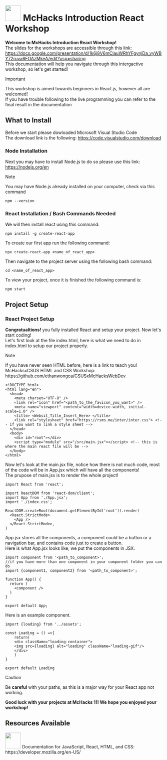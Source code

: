 # <img src="https://github.com/ethanwongca/McHacksReactWorkshop/assets/87055387/ca8bc3ea-1308-43b8-978e-17bfa6a1c78d" width="50" height="50"> McHacks Introduction React Workshop   
**Welcome to McHacks Introduction React Workshop!** <br/>
The slides for the workshops are accessible through this link: <br/>
https://docs.google.com/presentation/d/1k6j8V6mCiauWRhYFgynjDa_vyWBY72ruva6FOAzMkeA/edit?usp=sharing <br/>
This documentation will help you navigate through this intergactive workshop, so let's get started! <br/>
> [!IMPORTANT]
> This workshop is aimed towards beginners in React.js, however all are welcomed! <br/>
> If you have trouble following to the live programming you can refer to the final result in the documentation

## What to Install
Before we start please dowloaded Microsoft Visual Studio Code <br/>
The download link is the following: https://code.visualstudio.com/download <br/>
### Node Installation
Next you may have to install Node.js to do so please use this link: https://nodejs.org/en <br/>
> [!NOTE]
> You may have Node.js already installed on your computer, check via this command
```
npm --version
```
### React Installation / Bash Commands Needed
We will then install react using this command:  <br/>
```
npm install -g create-react-app
```
To create our first app run the following command:  <br/>
```
npx create-react-app <name_of_react_app>
```
Then navigate to the project server using the following bash command:  <br/>
```
cd <name_of_react_app>
```
To view your project, once it is finished the following command is: <br/>
```
npm start
```
## Project Setup

### React Project Setup
**Congratualtions!** you fully installed React and setup your project. Now let's start coding! <br/>
Let's first look at the file index.html, here is what we need to do in index.html to setup our project properly.<br/>
> [!NOTE]
> If you have never seen HTML before, here is a link to teach you! <br/>
> McHacksxCSUS HTML and CSS Workshop: https://github.com/ethanwongca/CSUSxMcHacksWebDev

```
<!DOCTYPE html>
<html lang="en">
  <head>
    <meta charset="UTF-8" />
    <link rel="icon" href="<path_to_the_favicon_you_want>" />
    <meta name="viewport" content="width=device-width, initial-scale=1.0" />
    <title> <Websit_Title_Insert_Here> </title>
    <link rel="stylesheet" href="https://rsms.me/inter/inter.css"> <!-- if you want to link a style sheet -->
  </head>
  <body>
    <div id="root"></div>
    <script type="module" src="/src/main.jsx"></script> <!-- this is where the main react file will be -->
  </body>
</html>
```
Now let's look at the main.jsx file, notice how there is not much code, most of the code will be in App.jsx which will have all the components! <br/>
The prupose of main.jsx is to render the whole project!
```
import React from 'react';

import ReactDOM from 'react-dom/client';
import App from './App.jsx';
import './index.css';

ReactDOM.createRoot(document.getElementById('root')).render(
  <React.StrictMode>
    <App />
  </React.StrictMode>,
)
```
App.jsx stores all the components, a component could be a button or a navigation bar, and contains code just to create a button. <br/>
Here is what App.jsx looks like, we put the components in JSX.
```
import component from '<path_to_component>';
//if you have more than one component in your component folder you can do
import {component1, component2} from '<path_to_component>';

function App() {
  return (
    <component /> 
  )
}

export default App;
```
Here is an example component.
```
import {loading} from '../assets';

const Loading = () =>{
    return( 
    <div className="loading-container">
    <img src={loading} alt="loading" className="loading-gif"/>
    </div>
    )
}

export default Loading
```
>[!CAUTION]
> Be **careful** with your paths, as this is a major way for your React app not working.

**Good luck with your projects at McHacks 11! We hope you enjoyed your workshop!**

## Resources Available 
<img src="https://github.com/ethanwongca/McHacksReactWorkshop/assets/87055387/3aa025c8-55fd-416d-a84f-40037069a729" width="50">
Documentation for JavaScript, React, HTML, and CSS: https://developer.mozilla.org/en-US/


